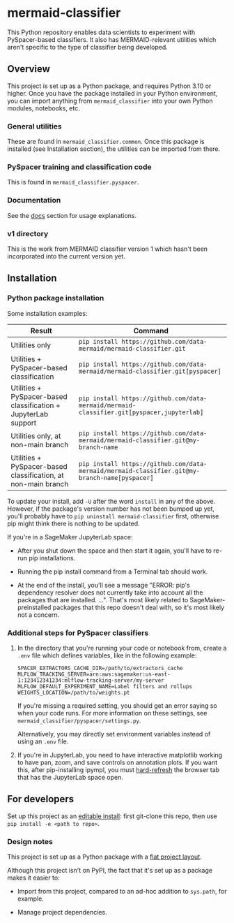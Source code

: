 # mermaid-classifier

This Python repository enables data scientists to experiment with PySpacer-based classifiers. It also has MERMAID-relevant utilities which aren't specific to the type of classifier being developed.


## Overview

This project is set up as a Python package, and requires Python 3.10 or higher. Once you have the package installed in your Python environment, you can import anything from `mermaid_classifier` into your own Python modules, notebooks, etc.

### General utilities

These are found in `mermaid_classifier.common`. Once this package is installed (see Installation section), the utilities can be imported from there.

### PySpacer training and classification code

This is found in `mermaid_classifier.pyspacer`.

### Documentation

See the [docs](docs) section for usage explanations.

### v1 directory

This is the work from MERMAID classifier version 1 which hasn't been incorporated into the current version yet.


## Installation

### Python package installation

Some installation examples:

| Result | Command |
| - | - |
| Utilities only | `pip install https://github.com/data-mermaid/mermaid-classifier.git` |
| Utilities + PySpacer-based classification | `pip install https://github.com/data-mermaid/mermaid-classifier.git[pyspacer]` |
| Utilities + PySpacer-based classification + JupyterLab support | `pip install https://github.com/data-mermaid/mermaid-classifier.git[pyspacer,jupyterlab]` |
| Utilities only, at non-main branch | `pip install https://github.com/data-mermaid/mermaid-classifier.git@my-branch-name` |
| Utilities + PySpacer-based classification, at non-main branch | `pip install https://github.com/data-mermaid/mermaid-classifier.git@my-branch-name[pyspacer]` |

To update your install, add `-U` after the word `install` in any of the above. However, if the package's version number has not been bumped up yet, you'll probably have to `pip uninstall mermaid-classifier` first, otherwise pip might think there is nothing to be updated.

If you're in a SageMaker JupyterLab space:

- After you shut down the space and then start it again, you'll have to re-run pip installations.

- Running the pip install command from a Terminal tab should work.

- At the end of the install, you'll see a message "ERROR: pip's dependency resolver does not currently take into account all the packages that are installed. ...". That's most likely related to SageMaker-preinstalled packages that this repo doesn't deal with, so it's most likely not a concern.

### Additional steps for PySpacer classifiers

1. In the directory that you're running your code or notebook from, create a `.env` file which defines variables, like in the following example:

    ```
    SPACER_EXTRACTORS_CACHE_DIR=/path/to/extractors_cache
    MLFLOW_TRACKING_SERVER=arn:aws:sagemaker:us-east-1:123412341234:mlflow-tracking-server/my-server
    MLFLOW_DEFAULT_EXPERIMENT_NAME=Label filters and rollups
    WEIGHTS_LOCATION=/path/to/weights.pt
    ```
    
    If you're missing a required setting, you should get an error saying so when your code runs. For more information on these settings, see `mermaid_classifier/pyspacer/settings.py`.

    Alternatively, you may directly set environment variables instead of using an `.env` file.

2. If you're in JupyterLab, you need to have interactive matplotlib working to have pan, zoom, and save controls on annotation plots. If you want this, after pip-installing ipympl, you must [hard-refresh](https://www.howtogeek.com/672607/how-to-hard-refresh-your-web-browser-to-bypass-your-cache/) the browser tab that has the JupyterLab space open.


## For developers

Set up this project as an [editable install](https://pip.pypa.io/en/stable/topics/local-project-installs/): first git-clone this repo, then use `pip install -e <path to repo>`.

### Design notes

This project is set up as a Python package with a [flat project layout](https://packaging.python.org/en/latest/discussions/src-layout-vs-flat-layout/).

Although this project isn't on PyPI, the fact that it's set up as a package makes it easier to:

- Import from this project, compared to an ad-hoc addition to `sys.path`, for example.

- Manage project dependencies.
